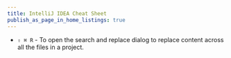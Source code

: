 ```yaml
---
title: IntelliJ IDEA Cheat Sheet
publish_as_page_in_home_listings: true
---
```


- `⇧ ⌘ R` - To open the search and replace dialog to replace content across all the files in a project.